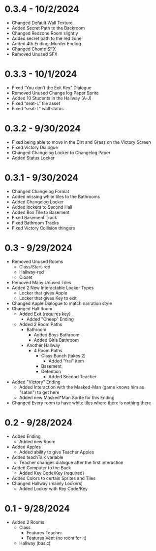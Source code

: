 # 0.3.4 - 10/2/2024
* Changed Default Wall Texture
* Added Secret Path to the Backroom
* Changed Redzone Room slightly
* Added secret path to the red zone
* Added 4th Ending: Murder Ending
* Changed Chomp SFX
* Removed Unused SFX

# 0.3.3 - 10/1/2024
* Fixed “You don’t the Exit Key” Dialogue
* Removed Unused Change log Paper Sprite
* Added 10 Students in the Hallway (A-J)
* Fixed “seat-L” tile asset
* Fixed “seat-L” wall status

# 0.3.2 - 9/30/2024
* Fixed being able to move in the Dirt and Grass on the Victory Screen
* Fixed Victory Dialogue
* Changed Changelog Locker to Changelog Paper
* Added Status Locker

# 0.3.1 - 9/30/2024
* Changed Changelog Format
* Added missing white tiles to the Bathrooms
* Added Changelog Locker
* Added lockers to Second Hall
* Added Box Tile to Basement
* Fixed Basement Track
* Fixed Bathroom Tracks
* Fixed Victory Collision thingers

# 0.3 - 9/29/2024
* Removed Unused Rooms
  * Class/Start-red
  * Hallway-red
  * Closet
* Removed Many Unused Tiles
* Added 2 New Interactable Locker Types
  * Locker that gives Apple
  * Locker that gives Key to exit
* Changed Apple Dialogue to match narration style
* Changed Hall Room
  * Added Exit (requires key)
    * Added "Cheep" Ending
  * Added 2 Room Paths
    * Bathroom
      * Added Boys Bathroom
      * Added Girls Bathroom
    * Another Hallway
      * 4 Room Paths
        * Class Bunch (takes 2)
          * Added "frai" item
        * Basement
        * Detention
          * Added Second Teacher
* Added "Victory" Ending
  * Added Interaction with the Masked-Man (game knows him as "satan") to get here
  * Added new Masked*Man Sprite for this Ending
* Changed Every room to have white tiles where there is nothing there

# 0.2 - 9/28/2024
* Added Ending
  * Added new Room
* Added Apples
  * Added ability to give Teacher Apples
* Added teachTalk variable
  * Teacher changes dialogue after the first interaction
* Added Computer to the Back
  * Added Key Code/Key (required)
* Added Colors to certain Sprites and Tiles
* Changed Hallway (mainly Lockers)
  * Added Locker with Key Code/Key

# 0.1 - 9/28/2024
* Added 2 Rooms
  * Class
    * Features Teacher
    * Features Vent (no room for it)
  * Hallway (basic)
